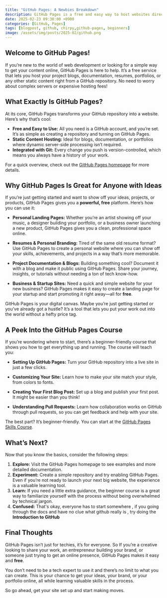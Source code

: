 ```yaml
---
title: "GitHub Pages: A Newbies Breakdown"
description: GitHub Pages is a free and easy way to host websites directly from a GitHub repository.This guide will break down the basics of GitHub Pages.
date: 2025-02-23 09:30:00 +0900
categories: [GitHub, Pages]
tags: [blogpost, github, chirpy,github-pages, beginners]
image: /assets/img/posts/2025-02/github.png
---
```


## **Welcome to GitHub Pages!**

If you’re new to the world of web development or looking for a simple way to get your content online, GitHub Pages is here to help. It’s a free service that lets you host your project blogs, documentation, resumes, portfolios, or any other static content right from a GitHub repository. No need to worry about complex servers or expensive hosting fees!

## **What Exactly Is GitHub Pages?**

At its core, GitHub Pages transforms your GitHub repository into a website. Here’s why that’s cool:

- **Free and Easy to Use:** All you need is a GitHub account, and you’re set. It’s as simple as creating a repository and turning on GitHub Pages.
- **Static Content Hosting:** Ideal for blogs, documentation, or portfolios where dynamic server-side processing isn’t required.
- **Integrated with Git:** Every change you push is version-controlled, which means you always have a history of your work.

For a quick overview, check out the [GitHub Pages homepage](https://pages.github.com/) for more details.

## **Why GitHub Pages Is Great for Anyone with Ideas**

If you’re just getting started and want to show off your ideas, projects, or products, GitHub Pages gives you a **powerful, free** platform. Here’s how you can use it:

- **Personal Landing Pages:** Whether you’re an artist showing off your music, a designer building your portfolio, or a business owner launching a new product, GitHub Pages gives you a clean, professional space online.

- **Resumes & Personal Branding:** Tired of the same old resume format? Use GitHub Pages to create a personal website where you can show off your skills, achievements, and projects in a way that’s more memorable.

- **Project Documentation & Blogs:** Building something cool? Document it with a blog and make it public using GitHub Pages. Share your journey, insights, or tutorials without needing a ton of tech know-how.

- **Business & Startup Sites:** Need a quick and simple website for your new business? GitHub Pages makes it easy to create a landing page for your startup and start promoting it right away—all for **free**.

GitHub Pages is your digital canvas. Maybe you’re just getting started or you’ve already got a hustle? It’s a tool that lets you put your work out into the world without a hefty price tag.


## **A Peek Into the GitHub Pages Course**


If you’re wondering where to start, there’s a beginner-friendly course that shows you how to get everything up and running. The course will teach you:

- **Setting Up GitHub Pages:** Turn your GitHub repository into a live site in just a few clicks.
  
- **Customizing Your Site:** Learn how to make your site match your style, from colors to fonts.

- **Creating Your First Blog Post:** Set up a blog and publish your first post. It might be easier than you think!

- **Understanding Pull Requests:** Learn how collaboration works on GitHub through pull requests, so you can get feedback and help with your site.

The best part? It’s beginner-friendly. You can start at the [GitHub Pages Skills Course](https://github.com/skills/github-pages?tab=readme-ov-file).

## **What’s Next?**

Now that you know the basics, consider the following steps:
1. **Explore:** Visit the GitHub Pages homepage to see examples and more detailed documentation.
2. **Experiment:** Create a simple repository and try enabling GitHub Pages. Even if you’re not ready to launch your next big website, the experience is a valuable learning tool.
3. **Learn:** If you need a little extra guidance, the beginner course is a great way to familiarize yourself with the process without being overwhelmed by technical jargon.
4. **Confused:** That's okay, everyone has to start somewhere , if you going through the docs and have no clue what github really is , try doing the **Introduction to GitHub**

## **Final Thoughts**

GitHub Pages isn’t just for techies, it’s for everyone. So If you’re a creative looking to share your work, an entrepreneur building your brand, or someone just trying to get an online presence, GitHub Pages makes it easy and **free**. 

You don’t need to be a tech expert to use it and there’s no limit to what you can create. This is your chance to get your ideas, your brand, or your portfolio online, all while learning valuable skills in the process.

So go ahead, get your site set up and start making moves.

